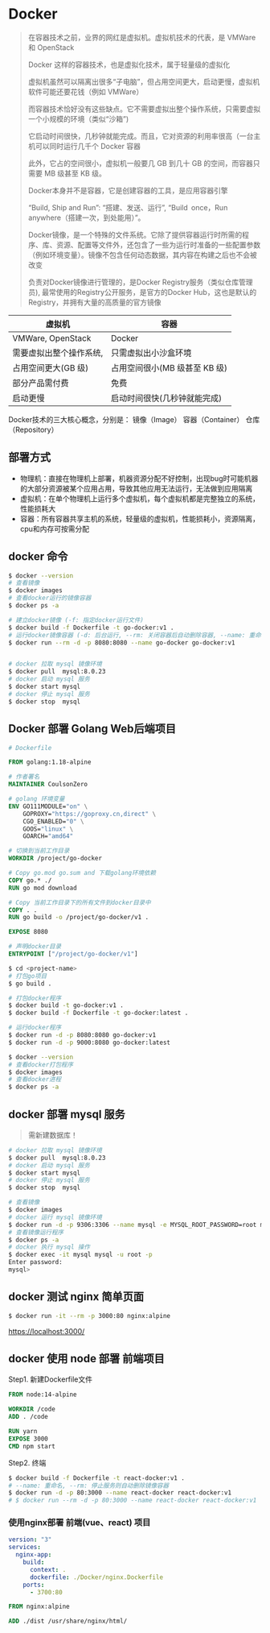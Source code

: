 # Docker

> 在容器技术之前，业界的网红是虚拟机。虚拟机技术的代表，是 VMWare 和 OpenStack
>
> Docker 这样的容器技术，也是虚拟化技术，属于轻量级的虚拟化
>
> 虚拟机虽然可以隔离出很多“子电脑”，但占用空间更大，启动更慢，虚拟机软件可能还要花钱（例如 VMWare）
>
> 而容器技术恰好没有这些缺点。它不需要虚拟出整个操作系统，只需要虚拟一个小规模的环境（类似“沙箱”)
>
> 它启动时间很快，几秒钟就能完成。而且，它对资源的利用率很高（一台主机可以同时运行几千个 Docker 容器
>
> 此外，它占的空间很小，虚拟机一般要几 GB 到几十 GB 的空间，而容器只需要 MB 级甚至 KB 级。
>
> Docker本身并不是容器，它是创建容器的工具，是应用容器引擎
>
> “Build, Ship and Run”: “搭建、发送、运行”, “Build once，Run anywhere（搭建一次，到处能用）”。
>
> Docker镜像，是一个特殊的文件系统。它除了提供容器运行时所需的程序、库、资源、配置等文件外，还包含了一些为运行时准备的一些配置参数（例如环境变量）。镜像不包含任何动态数据，其内容在构建之后也不会被改变
>
> 负责对Docker镜像进行管理的，是Docker Registry服务（类似仓库管理员), 最常使用的Registry公开服务，是官方的Docker Hub，这也是默认的 Registry，并拥有大量的高质量的官方镜像

| 虚拟机                  | 容器                          |
| ----------------------- | ----------------------------- |
| VMWare, OpenStack       | Docker                        |
| 需要虚拟出整个操作系统, | 只需虚拟出小沙盒环境          |
| 占用空间更大(GB 级)     | 占用空间很小(MB 级甚至 KB 级) |
| 部分产品需付费          | 免费                          |
| 启动更慢                | 启动时间很快(几秒钟就能完成)  |


Docker技术的三大核心概念，分别是：
镜像（Image）
容器（Container）
仓库（Repository）


## 部署方式

- 物理机：直接在物理机上部署，机器资源分配不好控制，出现bug时可能机器的大部分资源被某个应用占用，导致其他应用无法运行，无法做到应用隔离
- 虚拟机：在单个物理机上运行多个虚拟机，每个虚拟机都是完整独立的系统，性能损耗大
- 容器：所有容器共享主机的系统，轻量级的虚拟机，性能损耗小，资源隔离，cpu和内存可按需分配


## docker 命令

```sh
$ docker --version
# 查看镜像
$ docker images
# 查看docker运行的镜像容器
$ docker ps -a

# 建立docker镜像 (-f: 指定docker运行文件)
$ docker build -f Dockerfile -t go-docker:v1 .
# 运行docker镜像容器 (-d: 后台运行, --rm: 关闭容器后自动删除容器, --name: 重命名)
$ docker run --rm -d -p 8080:8080 --name go-docker go-docker:v1


# docker 拉取 mysql 镜像环境
$ docker pull  mysql:8.0.23
# docker 启动 mysql 服务
$ docker start mysql
# docker 停止 mysql 服务
$ docker stop  mysql
```

## Docker 部署 Golang Web后端项目

```dockerfile
# Dockerfile

FROM golang:1.18-alpine

# 作者署名
MAINTAINER CoulsonZero

# golang 环境变量
ENV GO111MODULE="on" \
    GOPROXY="https://goproxy.cn,direct" \
    CGO_ENABLED="0" \
    GOOS="linux" \
    GOARCH="amd64"

# 切换到当前工作目录
WORKDIR /project/go-docker

# Copy go.mod go.sum and 下载golang环境依赖
COPY go.* ./
RUN go mod download

# Copy 当前工作目录下的所有文件到docker目录中
COPY . .
RUN go build -o /project/go-docker/v1 .

EXPOSE 8080

# 声明docker目录
ENTRYPOINT ["/project/go-docker/v1"]
```


```sh
$ cd <project-name>
# 打包go项目
$ go build .

# 打包docker程序
$ docker build -t go-docker:v1 .
$ docker build -f Dockerfile -t go-docker:latest .

# 运行docker程序
$ docker run -d -p 8080:8080 go-docker:v1
$ docker run -d -p 9000:8080 go-docker:latest

$ docker --version
# 查看docker打包程序
$ docker images
# 查看docker进程
$ docker ps -a
```


## docker 部署 mysql 服务

> 需新建数据库！

```sh
# docker 拉取 mysql 镜像环境
$ docker pull  mysql:8.0.23
# docker 启动 mysql 服务
$ docker start mysql
# docker 停止 mysql 服务
$ docker stop  mysql
```

```sh
# 查看镜像
$ docker images
# docker 运行 mysql 镜像环境
$ docker run -d -p 9306:3306 --name mysql -e MYSQL_ROOT_PASSWORD=root mysql:8.0.23
# 查看镜像运行程序
$ docker ps -a
# docker 执行 mysql 操作
$ docker exec -it mysql mysql -u root -p
Enter password:
mysql>
```

## docker 测试 nginx 简单页面

```sh
$ docker run -it --rm -p 3000:80 nginx:alpine
```
[https://localhost:3000/](https://localhost:3000/)


## docker 使用 node 部署 前端项目

Step1. 新建Dockerfile文件
```dockerfile
FROM node:14-alpine

WORKDIR /code
ADD . /code

RUN yarn
EXPOSE 3000
CMD npm start
```

Step2. 终端
```sh
$ docker build -f Dockerfile -t react-docker:v1 .
# --name: 重命名, --rm: 停止服务则自动删除镜像容器
$ docker run -d -p 80:3000 --name react-docker react-docker:v1
# $ docker run --rm -d -p 80:3000 --name react-docker react-docker:v1
```


### 使用nginx部署 前端(vue、react) 项目

```yaml
version: "3"
services:
  nginx-app:
    build:
      context: .
      dockerfile: ./Docker/nginx.Dockerfile
    ports:
      - 3700:80
```

```Dockerfile
FROM nginx:alpine

ADD ./dist /usr/share/nginx/html/
```